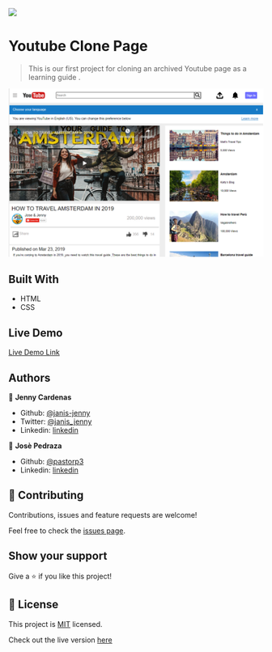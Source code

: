 ![](https://img.shields.io/badge/Microverse-blueviolet)

# Youtube Clone Page

> This is our first project for cloning an archived Youtube page as a learning guide .

![screenshot](./Image/Screenshot.png)

## Built With

- HTML
- CSS

## Live Demo

[Live Demo Link](https://raw.githack.com/janis-jenny/Youtube-clone-page/master/index.html)

## Authors

👤 **Jenny Cardenas**

- Github: [@janis-jenny](https://github.com/janis-jenny)
- Twitter: [@janis_jenny](https://twitter.com/janis_jenny)
- Linkedin: [linkedin](https://www.linkedin.com/in/jos%C3%A9-pedraza-acevedo/)

👤 **Josè Pedraza**

- Github: [@pastorp3](https://github.com/pastorp3)
- Linkedin: [linkedin](https://www.linkedin.com/in/jonathas-tavares-24b8bba3/)


## 🤝 Contributing

Contributions, issues and feature requests are welcome!

Feel free to check the [issues page](https://github.com/janis-jenny/Youtube-clone-page/issues).

## Show your support

Give a ⭐️ if you like this project!

## 📝 License

This project is [MIT](lic.url) licensed.
<p>Check out the live version <a href="https://raw.githack.com/janis-jenny/Youtube-clone-page/master/index.html">here</a></p>

